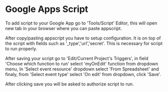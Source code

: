 # Google Apps Script

To add script to your Google App go to 'Tools/Script' Editor,
this will open new tab in your browser where you can paste appscript.

After copy/pasting appscript you have to setup configuration.
It is on top of the script with fields such as '_type','url','secret'.
This is necessary for script to run properly.

After saving your script go to 'Edit/Current Project's Triggers',
in field 'Choose which function to run' select 'myOnEdit' function 
from dropdown menu, In 'Select event resource' dropdown select
'From Spreadsheet' and finaly, from 'Select event type' select
'On edit' from dropdown, click 'Save'.

After clicking save you will be asked to authorize script to run.